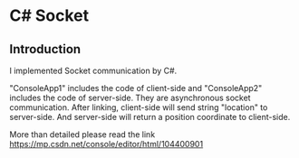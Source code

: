 # C# Socket
## Introduction
I implemented Socket communication by C#.

 "ConsoleApp1" includes the code of client-side and "ConsoleApp2" includes the code of server-side. They are  asynchronous  socket communication.  After linking, client-side will send string "location" to server-side. And server-side will return a position coordinate to client-side.

More than detailed please read the link https://mp.csdn.net/console/editor/html/104400901 